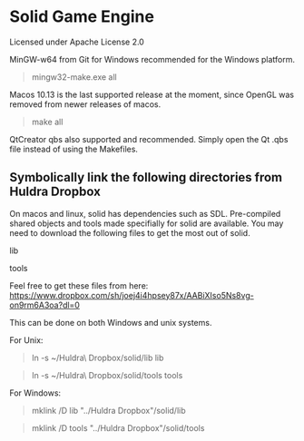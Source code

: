 # Solid Game Engine

Licensed under Apache License 2.0

MinGW-w64 from Git for Windows recommended for the Windows platform.

> mingw32-make.exe all

Macos 10.13 is the last supported release at the moment, since OpenGL was removed from newer releases of macos.

> make all

QtCreator qbs also supported and recommended. Simply open the Qt .qbs file instead of using the Makefiles.

## Symbolically link the following directories from Huldra Dropbox

On macos and linux, solid has dependencies such as SDL. Pre-compiled shared objects and tools made specifially for solid are available. You may need to download the following files to get the most out of solid.

lib

tools

Feel free to get these files from here: https://www.dropbox.com/sh/joej4i4hpsey87x/AABiXIso5Ns8vg-on9rm6A3oa?dl=0

This can be done on both Windows and unix systems.

For Unix:

> ln -s ~/Huldra\ Dropbox/solid/lib lib

> ln -s ~/Huldra\ Dropbox/solid/tools tools

For Windows:

> mklink /D lib "../Huldra Dropbox"/solid/lib

> mklink /D tools "../Huldra Dropbox"/solid/tools
